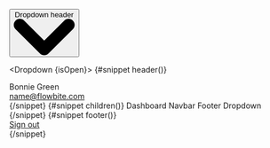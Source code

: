 <script>
	import { Dropdown, DropdownDivider, DropdownItem, uiHelpers } from 'svelte-5-ui-lib';

	let dropdown = uiHelpers();

	let isOpen = $state(false);
	let toggle = dropdown.toggle;
	let close = dropdown.close;

	$effect(() => {
		// this can be done adding nav.navStatus directly to DOM element
		// without using effect
		isOpen = dropdown.isOpen;
	});
	$inspect('dropdown: ', isOpen);
</script>

<button
	onclick={toggle}
	class="inline-flex items-center rounded-lg bg-blue-700 px-5 py-2.5 text-center text-sm font-medium text-white hover:bg-blue-800 focus:outline-none focus:ring-4 focus:ring-blue-300 dark:bg-blue-600 dark:hover:bg-blue-700 dark:focus:ring-blue-800"
	type="button"
	>Dropdown header <svg
		class="ms-3 h-2.5 w-2.5"
		aria-hidden="true"
		xmlns="http://www.w3.org/2000/svg"
		fill="none"
		viewBox="0 0 10 6"
	>
		<path
			stroke="currentColor"
			stroke-linecap="round"
			stroke-linejoin="round"
			stroke-width="2"
			d="m1 1 4 4 4-4"
		/>
	</svg>
</button>

<Dropdown {isOpen}>
	{#snippet header()}
		<div>Bonnie Green</div>
		<div class="truncate font-medium">name@flowbite.com</div>
	{/snippet}
	{#snippet children()}
		<DropdownItem href="/">Dashboard</DropdownItem>
		<DropdownItem href="/nav">Navbar</DropdownItem>
		<DropdownItem href="/footer">Footer</DropdownItem>
		<DropdownDivider />
		<DropdownItem href="/dropdown">Dropdown</DropdownItem>
	{/snippet}
	{#snippet footer()}
		<div class="py-2">
			<a
				href="/"
				class="block px-4 py-2 text-sm text-gray-700 hover:bg-gray-100 dark:text-gray-200 dark:hover:bg-gray-600 dark:hover:text-white"
				>Sign out</a
			>
		</div>
	{/snippet}
</Dropdown>
